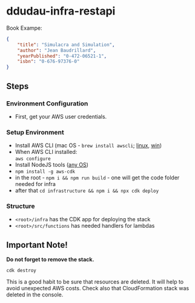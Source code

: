 # ddudau-infra-restapi
Book Exampe:
```json
{
    "title": "Simulacra and Simulation",
    "author": "Jean Baudrillard",
    "yearPublished": "0-472-06521-1",
    "isbn": "0-676-97376-0"
}
```

## Steps

### Environment Configuration

- First, get your AWS user credentials.

### Setup Environment

- Install AWS CLI (mac OS - `brew install awscli`; [linux](https://docs.aws.amazon.com/cli/latest/userguide/install-cliv2-linux.html), [win](https://docs.aws.amazon.com/cli/latest/userguide/install-cliv2-linux.html))
- When AWS CLI installed:  
  `aws configure`
- Install NodeJS tools ([any OS](https://nodejs.org/en/))
- `npm install -g aws-cdk`
- in the root - `npm i && npm run build` - one will get the code folder needed for infra
- after that `cd infrastructure && npm i && npx cdk deploy` 

### Structure

- `<root>/infra` has the CDK app for deploying the stack
- `<root>/src/functions` has needed handlers for lambdas

## Important Note!

**Do not forget to remove the stack.**

`cdk destroy`

This is a good habit to be sure that resources are deleted. It will help to avoid unexpected AWS costs. Check also that CloudFormation stack was deleted in the console.
